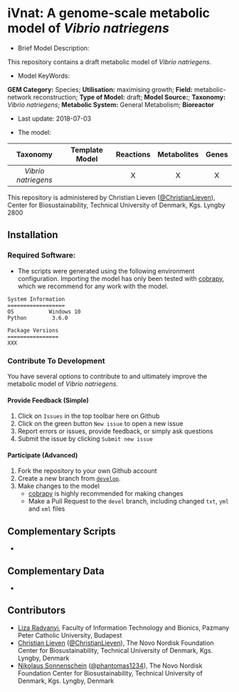 # iVnat: A genome-scale metabolic model of _Vibrio natriegens_

* Brief Model Description:

This repository contains a draft metabolic model of _Vibrio natriegens_.

* Model KeyWords:

**GEM Category:** Species; **Utilisation:** maximising growth; **Field:** metabolic-network reconstruction; **Type of Model:** draft; **Model Source:**; **Taxonomy:** _Vibrio natriegens_; **Metabolic System:** General Metabolism; **Bioreactor**

* Last update: 2018-07-03

* The model:

|Taxonomy | Template Model | Reactions | Metabolites| Genes |
|:-------:|:--------------:|:---------:|:----------:|:-----:|
|_Vibrio natriegens_||X|X|X|

This repository is administered by Christian Lieven ([@ChristianLieven](https://github.com/ChristianLieven)), Center for Biosustainability, Technical University of Denmark, Kgs. Lyngby 2800

## Installation

### Required Software:

* The scripts were generated using the following environment configuration. Importing the model has only been tested with [cobrapy](https://github.com/opencobra/cobrapy), which we recommend for any work with the model.

```
System Information
==================
OS           Windows 10
Python        3.6.0

Package Versions
================
XXX
```

### Contribute To Development
You have several options to contribute to and ultimately improve the metabolic model of _Vibrio natriegens_.

#### Provide Feedback (Simple)
1. Click on `Issues` in the top toolbar here on Github
2. Click on the green button `New issue` to open a new issue
3. Report errors or issues, provide feedback, or simply ask questions
4. Submit the issue by clicking `Submit new issue`

#### Participate (Advanced)
1. Fork the repository to your own Github account
2. Create a new branch from [`develop`](https://github.com/ChristianLieven/memote-m-capsulatus/tree/develop).
3. Make changes to the model
    + [cobrapy](https://github.com/opencobra/cobrapy) is highly recommended for making changes
    + Make a Pull Request to the `devel` branch, including changed `txt`, `yml` and `xml` files

## Complementary Scripts

*

## Complementary Data

*

## Contributors

* [Liza Radvanyi](www.github.com/radliz), Faculty of Information Technology and Bionics, Pazmany Peter Catholic University, Budapest
* [Christian Lieven](http://www.dtu.dk/english/service/phonebook/person?id=103199&tab=2&qt=dtupublicationquery) ([@ChristianLieven](https://github.com/ChristianLieven)), The Novo Nordisk Foundation Center for Biosustainability, Technical University of Denmark, Kgs. Lyngby, Denmark
* [Nikolaus Sonnenschein](http://www.biosustain.dtu.dk/english/service/phonebook/person?id=87972&tab=1) ([@phantomas1234](https://github.com/phantomas1234)), The Novo Nordisk Foundation Center for Biosustainability, Technical University of Denmark, Kgs. Lyngby, Denmark